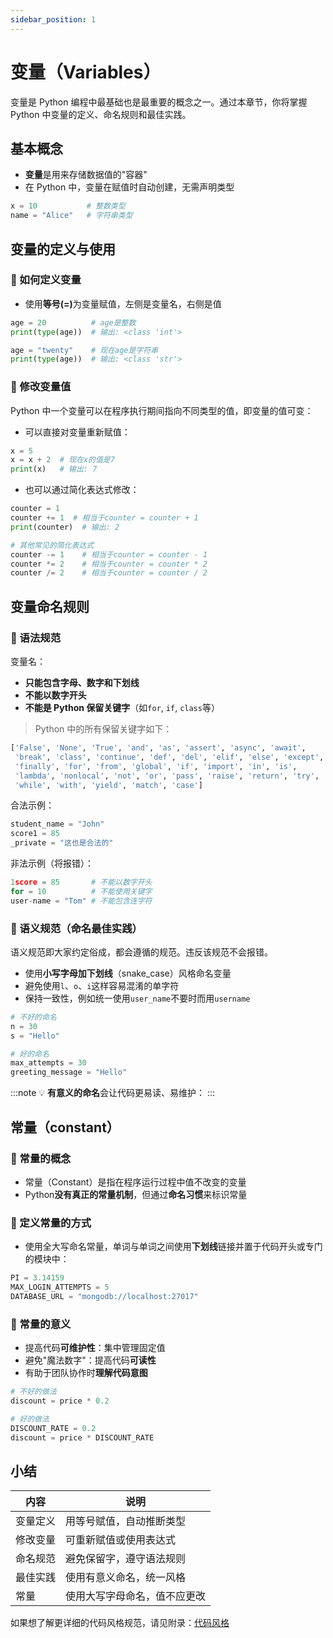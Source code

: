 ```yaml
---
sidebar_position: 1
---
```


# 变量（Variables）

变量是 Python 编程中最基础也是最重要的概念之一。通过本章节，你将掌握 Python 中变量的定义、命名规则和最佳实践。

## 基本概念

- **变量**是用来存储数据值的"容器"
- 在 Python 中，变量在赋值时自动创建，无需声明类型
<!-- - Python是**动态类型语言**，即变量的数据类型可以随时改变 -->

```python
x = 10           # 整数类型
name = "Alice"   # 字符串类型
```

## 变量的定义与使用

### 📌 如何定义变量

- 使用<strong>等号(=)</strong>为变量赋值，左侧是变量名，右侧是值

```python
age = 20          # age是整数
print(type(age))  # 输出: <class 'int'>

age = "twenty"    # 现在age是字符串
print(type(age))  # 输出: <class 'str'>
```

### 📌 修改变量值

Python 中一个变量可以在程序执行期间指向不同类型的值，即变量的值可变：

- 可以直接对变量重新赋值：

```python
x = 5
x = x + 2  # 现在x的值是7
print(x)   # 输出: 7
```

- 也可以通过简化表达式修改：

```python
counter = 1
counter += 1  # 相当于counter = counter + 1
print(counter)  # 输出: 2

# 其他常见的简化表达式
counter -= 1    # 相当于counter = counter - 1
counter *= 2    # 相当于counter = counter * 2
counter /= 2    # 相当于counter = counter / 2
```

## 变量命名规则

### 📌 语法规范

变量名：

- **只能包含字母、数字和下划线**
- **不能以数字开头**
- **不能是 Python 保留关键字**（如`for`, `if`, `class`等）
> Python 中的所有保留关键字如下：

```python
['False', 'None', 'True', 'and', 'as', 'assert', 'async', 'await',
 'break', 'class', 'continue', 'def', 'del', 'elif', 'else', 'except',
 'finally', 'for', 'from', 'global', 'if', 'import', 'in', 'is',
 'lambda', 'nonlocal', 'not', 'or', 'pass', 'raise', 'return', 'try',
 'while', 'with', 'yield', 'match', 'case']
```

合法示例：

```python
student_name = "John"
score1 = 85
_private = "这也是合法的"
```

非法示例（将报错）：

```python
1score = 85       # 不能以数字开头
for = 10          # 不能使用关键字
user-name = "Tom" # 不能包含连字符
```

### 📌 语义规范（命名最佳实践）
语义规范即大家约定俗成，都会遵循的规范。违反该规范不会报错。
- 使用**小写字母加下划线**（snake_case）风格命名变量
- 避免使用`l`、`o`、`i`这样容易混淆的单字符
- 保持一致性，例如统一使用`user_name`不要时而用`username`


```python
# 不好的命名
n = 30
s = "Hello"

# 好的命名
max_attempts = 30
greeting_message = "Hello"
```
:::note
💡 **有意义的命名**会让代码更易读、易维护：
:::
## 常量（constant）

### 📌 常量的概念

- 常量（Constant）是指在程序运行过程中值不改变的变量
- Python**没有真正的常量机制**，但通过**命名习惯**来标识常量

### 📌 定义常量的方式

- 使用全大写命名常量，单词与单词之间使用**下划线**链接并置于代码开头或专门的模块中：

```python
PI = 3.14159
MAX_LOGIN_ATTEMPTS = 5
DATABASE_URL = "mongodb://localhost:27017"
```

### 📌 常量的意义

- 提高代码**可维护性**：集中管理固定值
- 避免"魔法数字"：提高代码**可读性**
- 有助于团队协作时**理解代码意图**

```python
# 不好的做法
discount = price * 0.2

# 好的做法
DISCOUNT_RATE = 0.2
discount = price * DISCOUNT_RATE
```

## 小结

| 内容     | 说明                         |
| -------- | ---------------------------- |
| 变量定义 | 用等号赋值，自动推断类型     |
| 修改变量 | 可重新赋值或使用表达式       |
| 命名规范 | 避免保留字，遵守语法规则     |
| 最佳实践 | 使用有意义命名，统一风格     |
| 常量     | 使用大写字母命名，值不应更改 |

如果想了解更详细的代码风格规范，请见附录：[代码风格](/docs/appendix/python-style-guide)